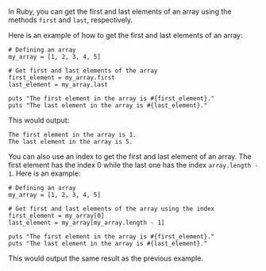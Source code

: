 In Ruby, you can get the first and last elements of an array using the methods `first` and `last`, respectively.

Here is an example of how to get the first and last elements of an array:

```
# Defining an array
my_array = [1, 2, 3, 4, 5]

# Get first and last elements of the array
first_element = my_array.first
last_element = my_array.last

puts "The first element in the array is #{first_element}."
puts "The last element in the array is #{last_element}."
```

This would output:

```
The first element in the array is 1.
The last element in the array is 5.
```

You can also use an index to get the first and last element of an array. The first element has the index 0 while the last one has the index `array.length - 1`. Here is an example:

```
# Defining an array
my_array = [1, 2, 3, 4, 5]

# Get first and last elements of the array using the index
first_element = my_array[0]
last_element = my_array[my_array.length - 1]

puts "The first element in the array is #{first_element}."
puts "The last element in the array is #{last_element}."
```

This would output the same result as the previous example.